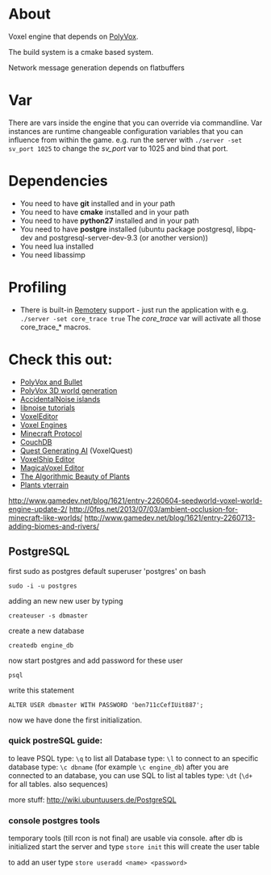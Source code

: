 # About
Voxel engine that depends on [PolyVox](http://www.volumesoffun.com/polyvox-about/).

The build system is a cmake based system.

Network message generation depends on flatbuffers

# Var
There are vars inside the engine that you can override via commandline. Var instances are runtime changeable
configuration variables that you can influence from within the game.
e.g. run the server with ```./server -set sv_port 1025``` to change the *sv_port* var to 1025 and bind that port.

# Dependencies
* You need to have **git** installed and in your path
* You need to have **cmake** installed and in your path
* You need to have **python27** installed and in your path
* You need to have **postgre** installed (ubuntu package postgresql, libpq-dev and postgresql-server-dev-9.3 (or another version))
* You need lua installed
* You need libassimp

# Profiling
* There is built-in [Remotery](https://github.com/Celtoys/Remotery) support - just run the application with e.g.
    ```./server -set core_trace true```
  The *core_trace* var will activate all those core_trace_* macros.

# Check this out:
* [PolyVox and Bullet](http://www.reddit.com/r/VoxelGameDev/comments/2dmfr1/fun_with_polyvox_and_bullet/)
* [PolyVox 3D world generation](http://accidentalnoise.sourceforge.net/minecraftworlds.html)
* [AccidentalNoise islands](http://www.gamedev.net/blog/33/entry-2249282-hooking-into-the-tree-to-build-a-map/)
* [libnoise tutorials](http://libnoise.sourceforge.net/tutorials/)
* [VoxelEditor](https://voxel.codeplex.com/)
* [Voxel Engines](http://www.reddit.com/r/gamedev/wiki/block_engines)
* [Minecraft Protocol](http://wiki.vg/Protocol)
* [CouchDB](http://code.google.com/p/couchdbpp/)
* [Quest Generating AI](http://voxelquest.vanillaforums.com/discussion/comment/11/#Comment_11) (VoxelQuest)
* [VoxelShip Editor](https://blackflux.com/node/11)
* [MagicaVoxel Editor](http://ephtracy.github.io/)
* [The Algorithmic Beauty of Plants](http://algorithmicbotany.org/papers/#abop)
* [Plants vterrain](http://vterrain.org/Plants/)

http://www.gamedev.net/blog/1621/entry-2260604-seedworld-voxel-world-engine-update-2/
http://0fps.net/2013/07/03/ambient-occlusion-for-minecraft-like-worlds/
http://www.gamedev.net/blog/1621/entry-2260713-adding-biomes-and-rivers/

## PostgreSQL

first sudo as postgres default superuser 'postgres' on bash

`sudo -i -u postgres`

adding an new new user by typing

`createuser -s dbmaster`

create a new database

`createdb engine_db`

now start postgres and add password for these user

`psql`

write this statement

`ALTER USER dbmaster WITH PASSWORD 'ben711cCefIUit887';`

now we have done the first initialization.


### quick postreSQL guide:

to leave PSQL type: `\q`
to list all Database type: `\l`
to connect to an specific database type: `\c dbname` (for example `\c engine_db`)
after you are connected to an database, you can use SQL
to list al tables type: `\dt` (`\d+` for all tables. also sequences)

more stuff: http://wiki.ubuntuusers.de/PostgreSQL

### console postgres tools

temporary tools (till rcon is not final) are usable via console.
after db is initialized start the server and type `store init`
this will create the user table

to add an user type `store useradd <name> <password>`
